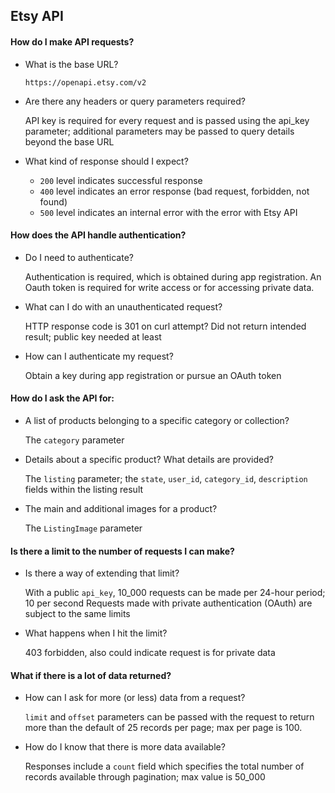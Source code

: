 ## Etsy API

#### How do I make API requests?
  * What is the base URL?

    `https://openapi.etsy.com/v2`

  * Are there any headers or query parameters required?

    API key is required for every request and is passed using the api_key parameter; additional parameters may be passed to query details beyond the base URL

  * What kind of response should I expect?

    * `200` level indicates successful response
    * `400` level indicates an error response (bad request, forbidden, not found)
    * `500` level indicates an internal error with the error with Etsy API

#### How does the API handle authentication?

  * Do I need to authenticate?

    Authentication is required, which is obtained during app registration. An Oauth token is required for write access or for accessing private data.

  * What can I do with an unauthenticated request?

    HTTP response code is 301 on curl attempt? Did not return intended result; public key needed at least

  * How can I authenticate my request?

    Obtain a key during app registration or pursue an OAuth token

#### How do I ask the API for:
  * A list of products belonging to a specific category or collection?

    The `category` parameter

  * Details about a specific product? What details are provided?

    The `listing` parameter; the `state`, `user_id`, `category_id`, `description` fields within the listing result

  * The main and additional images for a product?

    The `ListingImage` parameter

#### Is there a limit to the number of requests I can make?

  * Is there a way of extending that limit?

    With a public `api_key`, 10_000 requests can be made per 24-hour period; 10 per second
    Requests made with private authentication (OAuth) are subject to the same limits

  * What happens when I hit the limit?

    403 forbidden, also could indicate request is for private data

#### What if there is a lot of data returned?
  * How can I ask for more (or less) data from a request?

    `limit` and `offset` parameters can be passed with the request to return more than the default of 25 records per page; max per page is 100.

  * How do I know that there is more data available?

    Responses include a `count` field which specifies the total number of records available through pagination; max value is 50_000
